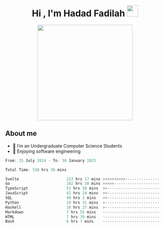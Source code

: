 <h1 align="center">Hi , I'm Hadad Fadilah <img src="https://media.giphy.com/media/hvRJCLFzcasrR4ia7z/giphy.gif" width="35"></h1>

<p align="center">
<img src="https://media.tenor.com/78dNivDemDAAAAAi/speech-bubble-venti.gif" width="300"/>    
</p>


##  About me
- 🔭 I’m an Undergraduate Computer Science Students
- 🌱 Enjoying software engineering

<!--START_SECTION:waka-->

```go
From: 25 July 2024 - To: 30 January 2025

Total Time: 538 hrs 36 mins

Svelte                     223 hrs 17 mins >>>>>>>>>>---------------   41.25 %
Go                         102 hrs 30 mins >>>>>--------------------   18.94 %
TypeScript                 53 hrs 50 mins  >>-----------------------   09.95 %
JavaScript                 42 hrs 24 mins  >>-----------------------   07.84 %
SQL                        40 hrs 2 mins   >>-----------------------   07.40 %
Python                     19 hrs 31 mins  >------------------------   03.61 %
Haskell                    16 hrs 37 mins  >------------------------   03.07 %
Markdown                   7 hrs 55 mins   -------------------------   01.46 %
HTML                       7 hrs 39 mins   -------------------------   01.41 %
Bash                       6 hrs 7 mins    -------------------------   01.13 %
```

<!--END_SECTION:waka-->




<!--
**Fadil-Tao/Fadil-Tao** is a ✨ _special_ ✨ repository because its `README.md` (this file) appears on your GitHub profile.


